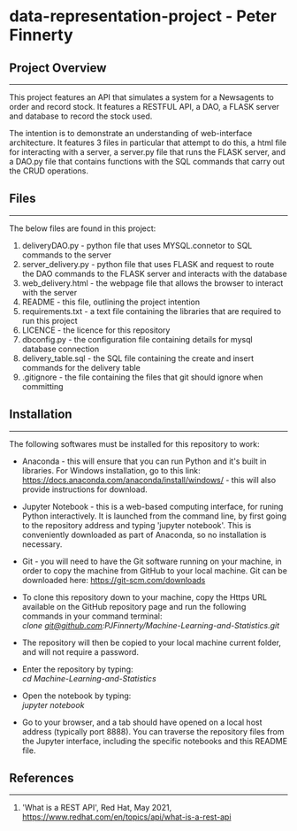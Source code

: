 # data-representation-project - Peter Finnerty

## Project Overview

***

This project features an API that simulates a system for a Newsagents to order and record stock. It features a RESTFUL API, a DAO, a FLASK server and database to record the stock used.

The intention is to demonstrate an understanding of web-interface architecture. It features 3 files in particular that attempt to do this, a html file for interacting with a server, a server.py file that runs the FLASK server, and a DAO.py file that contains functions with the SQL commands that carry out the CRUD operations.

## Files

***

The below files are found in this project:

1. deliveryDAO.py - python file that uses MYSQL.connetor to SQL commands to the server
2. server_delivery.py - python file that uses FLASK and request to route the DAO commands to the FLASK server and interacts with the database
3. web_delivery.html - the webpage file that allows the browser to interact with the server
4. README - this file, outlining the project intention
5. requirements.txt - a text file containing the libraries that are required to run this project
6. LICENCE - the licence for this repository
7. dbconfig.py - the configuration file containing details for mysql database connection
8. delivery_table.sql - the SQL file containing the create and insert commands for the delivery table
9. .gitignore - the file containing the files that git should ignore when committing


## Installation

***

The following softwares must be installed for this repository to work:
* Anaconda - this will ensure that you can run Python and it's built in libraries. For Windows installation, go to this link: https://docs.anaconda.com/anaconda/install/windows/ - this will also provide instructions for download.

* Jupyter Notebook - this is a web-based computing interface, for runing Python interactively. It is launched from the command line, by first going to the repository address and typing 'jupyter notebook'. This is conveniently downloaded as part of Anaconda, so no installation is necessary.

* Git - you will need to have the Git software running on your machine, in order to copy the machine from GitHub to your local machine. Git can be downloaded here: https://git-scm.com/downloads

* To clone this repository down to your machine, copy the Https URL available on the GitHub repository page and run the following commands in your command terminal:
<br>*clone git@github.com:PJFinnerty/Machine-Learning-and-Statistics.git*
- The repository will then be copied to your local machine current folder, and will not require a password.

- Enter the repository by typing:
<br>*cd Machine-Learning-and-Statistics*

- Open the notebook by typing:
<br>*jupyter notebook*

* Go to your browser, and a tab should have opened on a local host address (typically port 8888). You can traverse the repository files from the Jupyter interface, including the specific notebooks and this README file.

## References

***

1. 'What is a REST API', Red Hat, May 2021, https://www.redhat.com/en/topics/api/what-is-a-rest-api

